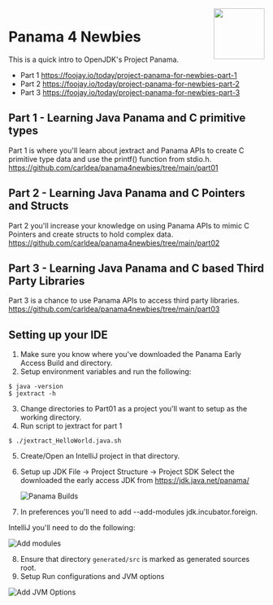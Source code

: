 <a href="https://foojay.io/today/works-with-openjdk">
   <img align="right" 
        src="https://github.com/foojayio/badges/raw/main/works_with_openjdk/Works-with-OpenJDK.png"   
        width="100">
</a>

# Panama 4 Newbies 

This is a quick intro to OpenJDK's Project Panama.

- Part 1  https://foojay.io/today/project-panama-for-newbies-part-1
- Part 2  https://foojay.io/today/project-panama-for-newbies-part-2
- Part 3  https://foojay.io/today/project-panama-for-newbies-part-3

## Part 1 - Learning Java Panama and C primitive types
Part 1 is where you'll learn about jextract and Panama APIs to create C primitive type data and use the printf() function from stdio.h.
https://github.com/carldea/panama4newbies/tree/main/part01

## Part 2 - Learning Java Panama and C Pointers and Structs
Part 2 you'll increase your knowledge on using Panama APIs to mimic C Pointers and create structs to hold complex data.
https://github.com/carldea/panama4newbies/tree/main/part02

## Part 3 - Learning Java Panama and C based Third Party Libraries
Part 3 is a chance to use Panama APIs to access third party libraries.
https://github.com/carldea/panama4newbies/tree/main/part03


## Setting up your IDE 
1. Make sure you know where you've downloaded the Panama Early Access Build and directory.
2. Setup environment variables and run the following:
```shell
$ java -version
$ jextract -h 
```
3. Change directories to Part01 as a project you'll want to setup as the working directory.
4. Run script to jextract for part 1
```shell
$ ./jextract_HelloWorld.java.sh
```
5. Create/Open an IntelliJ project in that directory.
6. Setup up JDK File -> Project Structure -> Project SDK
   Select the downloaded the early access JDK from https://jdk.java.net/panama/
   
   ![Panama Builds](https://github.com/carldea/panama4newbies/raw/main/IntelliJ-PanamaJDK.png)

7. In preferences you'll need to add  --add-modules jdk.incubator.foreign.

IntelliJ you'll need to do the following:

![Add modules](https://github.com/carldea/panama4newbies/raw/main/IntelliJ-Preferences.png)

8. Ensure that directory `generated/src` is marked as generated sources root.
9. Setup Run configurations and JVM options 

![Add JVM Options](https://github.com/carldea/panama4newbies/raw/main/IntelliJ-RunConfiguration.png)
